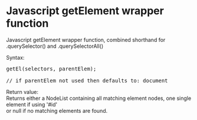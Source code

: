 # Javascript getElement wrapper function
Javascript getElement wrapper function, combined shorthand for .querySelector() and .querySelectorAll()

Syntax:
<pre>
getEl(selectors, parentElem);

// if parentElem not used then defaults to: document
</pre>

Return value:<br />
Returns either a NodeList containing all matching element nodes, one single element if using '#id'<br />
or  null  if no matching elements are found.
